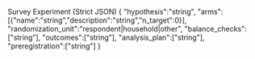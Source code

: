 Survey Experiment (Strict JSON)
{
  "hypothesis":"string",
  "arms":[{"name":"string","description":"string","n_target":0}],
  "randomization_unit":"respondent|household|other",
  "balance_checks":["string"],
  "outcomes":["string"],
  "analysis_plan":["string"],
  "preregistration":["string"]
}
